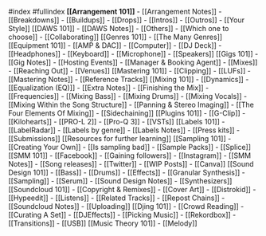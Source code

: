 #index #fullindex
**[[Arrangement 101]]**
	- [[Arrangement Notes]]
	- [[Breakdowns]]
	- [[Buildups]]
	- [[Drops]]
	- [[Intros]]
	- [[Outros]]
	- [[Your Style]]
[[DAWS 101]]
	- [[DAWS Notes]]
	- [[Others]]
	- [[Which one to choose]]
	- [[Collaborating]]
[[Genres 101]]
	- [[The Many Genres]]
[[Equipment 101]]
	- [[AMP & DAC]]
	- [[Computer]]
	- [[DJ Deck]]
	- [[Headphones]]
	- [[Keyboard]]
	- [[Microphone]]
	- [[Speakers]]
[[Gigs 101]]
	- [[Gig Notes]]
	- [[Hosting Events]]
	- [[Manager & Booking Agent]]
	- [[Mixes]]
	- [[Reaching Out]]
	- [[Venues]]
[[Mastering 101]]
	- [[Clipping]]
	- [[LUFs]]
	- [[Mastering Notes]]
	- [[Reference Tracks]]
[[Mixing 101]]
	- [[Dynamics]]
	- [[Equalization (EQ)]]
	- [[Extra Notes]]
	- [[Finishing the Mix]]
	- [[Frequencies]]
	- [[Mixing Bass]]
	- [[Mixing Drums]]
	- [[Mixing Vocals]]
	- [[Mixing Within the Song Structure]]
	- [[Panning & Stereo Imaging]]
	- [[The Four Elements Of Mixing]]
	- [[Sidechaining]]
[[Plugins 101]]
	- [[G-Clip]]
	- [[Kilohearts]]
	- [[PRO-L 2]]
	- [[Pro-Q 3]]
	- [[VSTs]]
[[Labels 101]]
	- [[LabelRadar]]
	- [[Labels by genre]]
	- [[Labels Notes]]
	- [[Press kits]]
	- [[Submissions]]
[[Resources for further learning]]
[[Sampling 101]]
	- [[Creating Your Own]]
	- [[Is sampling bad]]
	- [[Sample Packs]]
	- [[Splice]]
[[SMM 101]]
	- [[Facebook]]
	- [[Gaining followers]]
	- [[Instagram]]
	- [[SMM Notes]]
	- [[Song releases]]
	- [[Twitter]]
	- [[WIP Posts]]
	- [[Canva]]
[[Sound Design 101]]
	- [[Bass]]
	- [[Drums]]
	- [[Effects]]
	- [[Granular Synthesis]]
	- [[Sampling]]
	- [[Serum]]
	- [[Sound Design Notes]]
	- [[Synthesizers]]
[[Soundcloud 101]]
	- [[Copyright & Remixes]]
	- [[Cover Art]]
	- [[Distrokid]]
	- [[Hypeedit]]
	- [[Listens]]
	- [[Related Tracks]]
	- [[Repost Chains]]
	- [[Soundcloud Notes]]
	- [[Uploading]]
[[Djing 101]]
	- [[Crowd Reading]]
	- [[Curating A Set]]
	- [[DJEffects]]
	- [[Picking Music]]
	- [[Rekordbox]]
	- [[Transitions]]
	- [[USB]]
[[Music Theory 101]]
	- [[Melody]]
	
